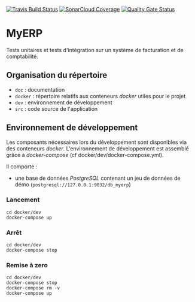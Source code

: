 [![Travis Build Status](https://travis-ci.org/rvallet/ocp9-projetB4.svg?branch=main)](https://travis-ci.org/rvallet/ocp9-projetB4) [![SonarCloud Coverage](https://sonarcloud.io/api/project_badges/measure?project=rvallet_ocp9-projetB4&metric=coverage)](https://sonarcloud.io/dashboard?id=rvallet_ocp9-projetB4) [![Quality Gate Status](https://sonarcloud.io/api/project_badges/measure?project=rvallet_ocp9-projetB4&metric=alert_status)](https://sonarcloud.io/dashboard?id=rvallet_ocp9-projetB4) 
# MyERP
Tests unitaires et tests d'intégration sur un système de facturation et de comptabilité.

## Organisation du répertoire

*   `doc` : documentation
*   `docker` : répertoire relatifs aux conteneurs _docker_ utiles pour le projet
*   `dev` : environnement de développement
*   `src` : code source de l'application

## Environnement de développement

Les composants nécessaires lors du développement sont disponibles via des conteneurs _docker_.
L'environnement de développement est assemblé grâce à _docker-compose_
(cf docker/dev/docker-compose.yml).

Il comporte :

*   une base de données _PostgreSQL_ contenant un jeu de données de démo (`postgresql://127.0.0.1:9032/db_myerp`)

### Lancement

    cd docker/dev
    docker-compose up

### Arrêt

    cd docker/dev
    docker-compose stop

### Remise à zero

    cd docker/dev
    docker-compose stop
    docker-compose rm -v
    docker-compose up
